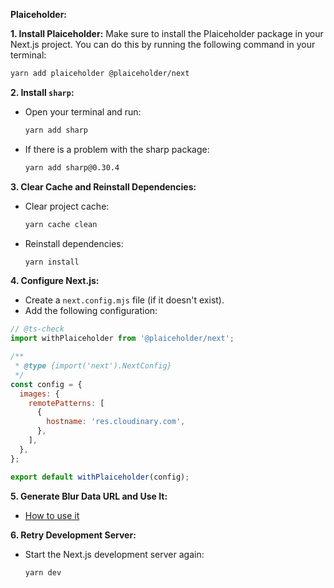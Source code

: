 **Plaiceholder:**

**1. Install Plaiceholder:**
Make sure to install the Plaiceholder package in your Next.js project. You can do this by running the following command in your terminal:

```bash
yarn add plaiceholder @plaiceholder/next
```

**2. Install `sharp`:**

- Open your terminal and run:
  ```bash
  yarn add sharp
  ```
- If there is a problem with the sharp package:
  ```bash
  yarn add sharp@0.30.4
  ```

**3. Clear Cache and Reinstall Dependencies:**

- Clear project cache:
  ```bash
  yarn cache clean
  ```
- Reinstall dependencies:
  ```bash
  yarn install
  ```

**4. Configure Next.js:**

- Create a `next.config.mjs` file (if it doesn't exist).
- Add the following configuration:

```javascript
// @ts-check
import withPlaiceholder from '@plaiceholder/next';

/**
 * @type {import('next').NextConfig}
 */
const config = {
  images: {
    remotePatterns: [
      {
        hostname: 'res.cloudinary.com',
      },
    ],
  },
};

export default withPlaiceholder(config);
```

**5. Generate Blur Data URL and Use It:**

- [How to use it](https://github.com/rsshonjoydas/nextjs/tree/image)

**6. Retry Development Server:**

- Start the Next.js development server again:
  ```bash
  yarn dev
  ```
